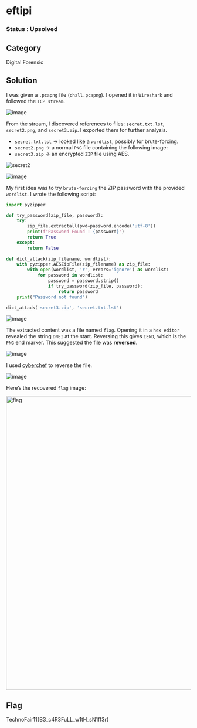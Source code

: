 # eftipi

### Status : Upsolved

## Category
Digital Forensic

## Solution
I was given a `.pcapng` file (`chall.pcapng`). I opened it in `Wireshark` and followed the `TCP stream`.

![image](https://github.com/user-attachments/assets/e8e02ff7-8633-4405-befd-5e23bc604a35)

From the stream, I discovered references to files: `secret.txt.lst`, `secret2.png`, and `secret3.zip`. I exported them for further analysis.

- `secret.txt.lst` → looked like a `wordlist`, possibly for brute-forcing.
- `secret2.png` → a normal `PNG` file containing the following image:
- `secret3.zip` → an encrypted `ZIP` file using AES.

![secret2](https://github.com/user-attachments/assets/989a3235-843e-4e65-9f4d-7cb721c063a3)

![image](https://github.com/user-attachments/assets/fc641f92-2a1e-4ee6-964b-aec869a79ab2)

My first idea was to try `brute-forcing` the ZIP password with the provided `wordlist`. I wrote the following script:
```python
import pyzipper

def try_password(zip_file, password):
    try:
        zip_file.extractall(pwd=password.encode('utf-8'))
        print(f"Password Found : {password}")
        return True
    except:
        return False
    
def dict_attack(zip_filename, wordlist):
    with pyzipper.AESZipFile(zip_filename) as zip_file:
        with open(wordlist, 'r', errors='ignore') as wordlist:
            for password in wordlist:
                password = password.strip()
                if try_password(zip_file, password):
                    return password
    print("Password not found")

dict_attack('secret3.zip', 'secret.txt.lst')
```

![image](https://github.com/user-attachments/assets/024c7221-3062-420b-98fe-efde45ff5ae6)

The extracted content was a file named `flag`. Opening it in a `hex editor` revealed the string `DNEI` at the start. Reversing this gives `IEND`, which is the `PNG` end marker. This suggested the file was **reversed**.

![image](https://github.com/user-attachments/assets/89ed9152-a0ff-43b4-8263-d1649cf13f2c)

I used [cyberchef](https://gchq.github.io/CyberChef/) to reverse the file.

![image](https://github.com/user-attachments/assets/cdcbf751-a0ef-4696-b8f8-e3eb2e4d3de8)

Here’s the recovered `flag` image:

<img width="802" alt="flag" src="https://github.com/user-attachments/assets/990673b0-b06e-4e4f-842f-9683b8f371dd">

## Flag
TechnoFair11{B3_c4R3FuLL_w1tH_sN1ff3r}

